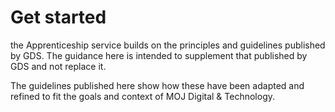 # Get started

the Apprenticeship service builds on the principles and guidelines published by GDS. The guidance here is intended to supplement that published by GDS and not replace it.

The guidelines published here show how these have been adapted and refined to fit the goals and context of MOJ Digital & Technology.
